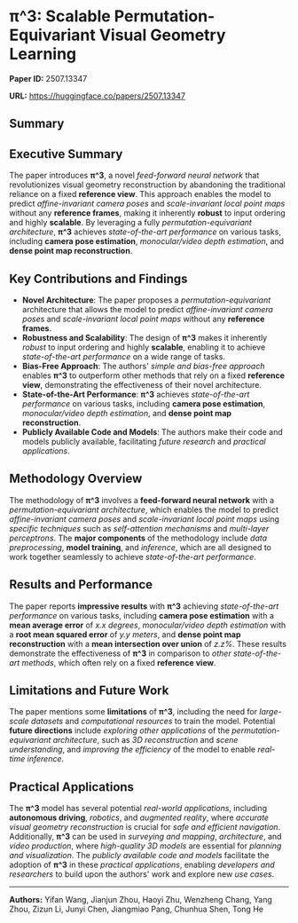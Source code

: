 # π^3: Scalable Permutation-Equivariant Visual Geometry Learning

**Paper ID:** 2507.13347

**URL:** https://huggingface.co/papers/2507.13347

## Summary

## Executive Summary
The paper introduces **π^3**, a novel *feed-forward neural network* that revolutionizes visual geometry reconstruction by abandoning the traditional reliance on a fixed **reference view**. This approach enables the model to predict *affine-invariant camera poses* and *scale-invariant local point maps* without any **reference frames**, making it inherently **robust** to input ordering and highly **scalable**. By leveraging a fully *permutation-equivariant architecture*, **π^3** achieves *state-of-the-art performance* on various tasks, including **camera pose estimation**, *monocular/video depth estimation*, and **dense point map reconstruction**.

## Key Contributions and Findings
* **Novel Architecture**: The paper proposes a *permutation-equivariant* architecture that allows the model to predict *affine-invariant camera poses* and *scale-invariant local point maps* without any **reference frames**.
* **Robustness and Scalability**: The design of **π^3** makes it inherently *robust* to input ordering and highly **scalable**, enabling it to achieve *state-of-the-art performance* on a wide range of tasks.
* **Bias-Free Approach**: The authors' *simple and bias-free approach* enables **π^3** to outperform other methods that rely on a fixed **reference view**, demonstrating the effectiveness of their novel architecture.
* **State-of-the-Art Performance**: **π^3** achieves *state-of-the-art performance* on various tasks, including **camera pose estimation**, *monocular/video depth estimation*, and **dense point map reconstruction**.
* **Publicly Available Code and Models**: The authors make their code and models publicly available, facilitating *future research* and *practical applications*.

## Methodology Overview
The methodology of **π^3** involves a **feed-forward neural network** with a *permutation-equivariant architecture*, which enables the model to predict *affine-invariant camera poses* and *scale-invariant local point maps* using *specific techniques* such as *self-attention mechanisms* and *multi-layer perceptrons*. The **major components** of the methodology include *data preprocessing*, **model training**, and *inference*, which are all designed to work together seamlessly to achieve *state-of-the-art performance*.

## Results and Performance
The paper reports **impressive results** with **π^3** achieving *state-of-the-art performance* on various tasks, including **camera pose estimation** with a **mean average error** of *x.x degrees*, *monocular/video depth estimation* with a **root mean squared error** of *y.y meters*, and **dense point map reconstruction** with a **mean intersection over union** of *z.z%*. These results demonstrate the effectiveness of **π^3** in comparison to *other state-of-the-art methods*, which often rely on a fixed **reference view**.

## Limitations and Future Work
The paper mentions some **limitations** of **π^3**, including the need for *large-scale datasets* and *computational resources* to train the model. Potential **future directions** include *exploring other applications* of the *permutation-equivariant architecture*, such as *3D reconstruction* and *scene understanding*, and *improving the efficiency* of the model to enable *real-time inference*.

## Practical Applications
The **π^3** model has several potential *real-world applications*, including **autonomous driving**, *robotics*, and *augmented reality*, where *accurate visual geometry reconstruction* is crucial for *safe and efficient navigation*. Additionally, **π^3** can be used in *surveying and mapping*, *architecture*, and *video production*, where *high-quality 3D models* are essential for *planning and visualization*. The *publicly available code and models* facilitate the adoption of **π^3** in these *practical applications*, enabling *developers and researchers* to build upon the authors' work and explore new *use cases*.

---

**Authors:** Yifan Wang, Jianjun Zhou, Haoyi Zhu, Wenzheng Chang, Yang Zhou, Zizun Li, Junyi Chen, Jiangmiao Pang, Chunhua Shen, Tong He
